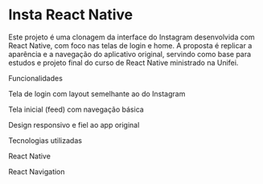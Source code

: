 # Insta React Native

Este projeto é uma clonagem da interface do Instagram desenvolvida com React Native, com foco nas telas de login e home. A proposta é replicar a aparência e a navegação do aplicativo original, servindo como base para estudos e projeto final do curso de React Native ministrado na Unifei.

Funcionalidades

Tela de login com layout semelhante ao do Instagram

Tela inicial (feed) com navegação básica

Design responsivo e fiel ao app original

Tecnologias utilizadas

React Native

React Navigation
